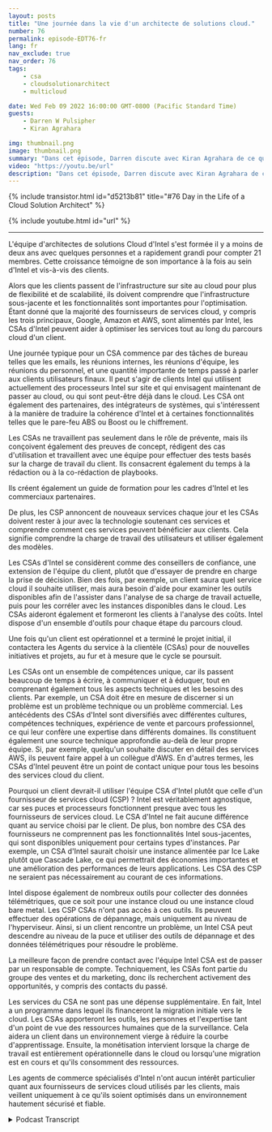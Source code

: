 ```yaml
---
layout: posts
title: "Une journée dans la vie d'un architecte de solutions cloud."
number: 76
permalink: episode-EDT76-fr
lang: fr
nav_exclude: true
nav_order: 76
tags:
    - csa
    - cloudsolutionarchitect
    - multicloud

date: Wed Feb 09 2022 16:00:00 GMT-0800 (Pacific Standard Time)
guests:
    - Darren W Pulsipher
    - Kiran Agrahara

img: thumbnail.png
image: thumbnail.png
summary: "Dans cet épisode, Darren discute avec Kiran Agrahara de ce que les architectes de solutions Cloud d'Intel (CSA) font dans une journée pour bénéficier non seulement aux fournisseurs de services Cloud (CSP), mais aussi aux utilisateurs finaux."
video: "https://youtu.be/url"
description: "Dans cet épisode, Darren discute avec Kiran Agrahara de ce que les architectes de solutions Cloud d'Intel (CSA) font dans une journée pour bénéficier non seulement aux fournisseurs de services Cloud (CSP), mais aussi aux utilisateurs finaux."
---
```


<div>
{% include transistor.html id="d5213b81" title="#76 Day in the Life of a Cloud Solution Architect" %}

{% include youtube.html id="url" %}
</div>

---

L'équipe d'architectes de solutions Cloud d'Intel s'est formée il y a moins de deux ans avec quelques personnes et a rapidement grandi pour compter 21 membres. Cette croissance témoigne de son importance à la fois au sein d'Intel et vis-à-vis des clients.

Alors que les clients passent de l'infrastructure sur site au cloud pour plus de flexibilité et de scalabilité, ils doivent comprendre que l'infrastructure sous-jacente et les fonctionnalités sont importantes pour l'optimisation. Étant donné que la majorité des fournisseurs de services cloud, y compris les trois principaux, Google, Amazon et AWS, sont alimentés par Intel, les CSAs d'Intel peuvent aider à optimiser les services tout au long du parcours cloud d'un client.

Une journée typique pour un CSA commence par des tâches de bureau telles que les emails, les réunions internes, les réunions d'équipe, les réunions du personnel, et une quantité importante de temps passé à parler aux clients utilisateurs finaux. Il peut s'agir de clients Intel qui utilisent actuellement des processeurs Intel sur site et qui envisagent maintenant de passer au cloud, ou qui sont peut-être déjà dans le cloud. Les CSA ont également des partenaires, des intégrateurs de systèmes, qui s'intéressent à la manière de traduire la cohérence d'Intel et à certaines fonctionnalités telles que le pare-feu ABS ou Boost ou le chiffrement.

Les CSAs ne travaillent pas seulement dans le rôle de prévente, mais ils conçoivent également des preuves de concept, rédigent des cas d'utilisation et travaillent avec une équipe pour effectuer des tests basés sur la charge de travail du client. Ils consacrent également du temps à la rédaction ou à la co-rédaction de playbooks.

Ils créent également un guide de formation pour les cadres d'Intel et les commerciaux partenaires.

De plus, les CSP annoncent de nouveaux services chaque jour et les CSAs doivent rester à jour avec la technologie soutenant ces services et comprendre comment ces services peuvent bénéficier aux clients. Cela signifie comprendre la charge de travail des utilisateurs et utiliser également des modèles.

Les CSAs d'Intel se considèrent comme des conseillers de confiance, une extension de l'équipe du client, plutôt que d'essayer de prendre en charge la prise de décision. Bien des fois, par exemple, un client saura quel service cloud il souhaite utiliser, mais aura besoin d'aide pour examiner les outils disponibles afin de l'assister dans l'analyse de sa charge de travail actuelle, puis pour les corréler avec les instances disponibles dans le cloud. Les CSAs aideront également et formeront les clients à l'analyse des coûts. Intel dispose d'un ensemble d'outils pour chaque étape du parcours cloud.

Une fois qu'un client est opérationnel et a terminé le projet initial, il contactera les Agents du service à la clientèle (CSAs) pour de nouvelles initiatives et projets, au fur et à mesure que le cycle se poursuit.

Les CSAs ont un ensemble de compétences unique, car ils passent beaucoup de temps à écrire, à communiquer et à éduquer, tout en comprenant également tous les aspects techniques et les besoins des clients. Par exemple, un CSA doit être en mesure de discerner si un problème est un problème technique ou un problème commercial. Les antécédents des CSAs d'Intel sont diversifiés avec différentes cultures, compétences techniques, expérience de vente et parcours professionnel, ce qui leur confère une expertise dans différents domaines. Ils constituent également une source technique approfondie au-delà de leur propre équipe. Si, par exemple, quelqu'un souhaite discuter en détail des services AWS, ils peuvent faire appel à un collègue d'AWS. En d'autres termes, les CSAs d'Intel peuvent être un point de contact unique pour tous les besoins des services cloud du client.

Pourquoi un client devrait-il utiliser l'équipe CSA d'Intel plutôt que celle d'un fournisseur de services cloud (CSP) ? Intel est véritablement agnostique, car ses puces et processeurs fonctionnent presque avec tous les fournisseurs de services cloud. Le CSA d'Intel ne fait aucune différence quant au service choisi par le client. De plus, bon nombre des CSA des fournisseurs ne comprennent pas les fonctionnalités Intel sous-jacentes, qui sont disponibles uniquement pour certains types d'instances. Par exemple, un CSA d'Intel saurait choisir une instance alimentée par Ice Lake plutôt que Cascade Lake, ce qui permettrait des économies importantes et une amélioration des performances de leurs applications. Les CSA des CSP ne seraient pas nécessairement au courant de ces informations.

Intel dispose également de nombreux outils pour collecter des données télémétriques, que ce soit pour une instance cloud ou une instance cloud bare metal. Les CSP CSAs n'ont pas accès à ces outils. Ils peuvent effectuer des opérations de dépannage, mais uniquement au niveau de l'hyperviseur. Ainsi, si un client rencontre un problème, un Intel CSA peut descendre au niveau de la puce et utiliser des outils de dépannage et des données télémétriques pour résoudre le problème.

La meilleure façon de prendre contact avec l'équipe Intel CSA est de passer par un responsable de compte. Techniquement, les CSAs font partie du groupe des ventes et du marketing, donc ils recherchent activement des opportunités, y compris des contacts du passé.

Les services du CSA ne sont pas une dépense supplémentaire. En fait, Intel a un programme dans lequel ils financeront la migration initiale vers le cloud. Les CSAs apporteront les outils, les personnes et l'expertise tant d'un point de vue des ressources humaines que de la surveillance. Cela aidera un client dans un environnement vierge à réduire la courbe d'apprentissage. Ensuite, la monétisation intervient lorsque la charge de travail est entièrement opérationnelle dans le cloud ou lorsqu'une migration est en cours et qu'ils consomment des ressources.

Les agents de commerce spécialisés d'Intel n'ont aucun intérêt particulier quant aux fournisseurs de services cloud utilisés par les clients, mais veillent uniquement à ce qu'ils soient optimisés dans un environnement hautement sécurisé et fiable.



<details>
<summary> Podcast Transcript </summary>

<p></p>

</details>
